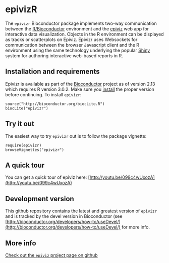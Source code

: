 epivizR
========

The `epivizr` Bioconductor package implements two-way communication between the [R/Bioconductor](http://bioconductor.org) environment and the [epiviz](http://epiviz.cbcb.umd.edu) web app for interactive data visualization. Objects in the R environment can be displayed as tracks or scatterplots on Epiviz. Epivizr uses Websockets for communication between the browser Javascript client and the R environment using the same technology underlying the popular [Shiny](http://www.rstudio.com/shiny) system for authoring interactive web-based reports in R.

 
## Installation and requirements
Epivizr is available as part of the [Bioconductor](http://bioconductor.org) project as of version 2.13 which requires R version 3.0.2. Make sure you [install](http://cran.r-project.org)
the proper version before continuing. To install `epivizr`:

```{r}
source("http://bioconductor.org/biocLite.R")
biocLite("epivizr")
```

## Try it out

The easiest way to try `epivizr` out is to follow the package vignette:

```{r}
require(epivizr)
browseVignettes("epivizr")
```

## A quick tour

You can get a quick tour of epiviz here: [http://youtu.be/099c4wUxozA](http://youtu.be/099c4wUxozA)

## Development version

This github repository contains the latest and greatest version of `epivizr` and is tracked by the devel version in Bioconductor (see
[http://bioconductor.org/developers/how-to/useDevel/](http://bioconductor.org/developers/how-to/useDevel/) for more info.

## More info

[Check out the `epiviz` project page on github](http:://github.com/epiviz)


